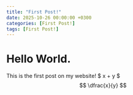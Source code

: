 ```yaml
---
title: "First Post!"
date: 2025-10-26 00:00:00 +0300
categories: [First Post!]
tags: [First Post!]
---
```


# Hello World. 

This is the first post on my website!
$ x + y $
$$ \dfrac{x}{y} $$